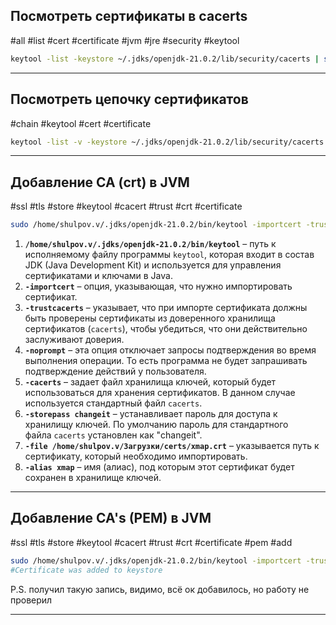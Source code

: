 ## Посмотреть сертификаты в cacerts
#all #list #cert #certificate #jvm #jre #security #keytool 
```bash
keytool -list -keystore ~/.jdks/openjdk-21.0.2/lib/security/cacerts | sort
```

---

## Посмотреть цепочку сертификатов
#chain #keytool #cert #certificate 
```bash
keytool -list -v -keystore ~/.jdks/openjdk-21.0.2/lib/security/cacerts -alias mts-alias
```

---

## Добавление CA (crt) в JVM
#ssl #tls #store #keytool #cacert #trust #crt #certificate 
```bash
sudo /home/shulpov.v/.jdks/openjdk-21.0.2/bin/keytool -importcert -trustcacerts -noprompt -cacerts -storepass changeit -file /home/shulpov.v/Загрузки/certs/xmap.crt -alias xmap
```

1. **`/home/shulpov.v/.jdks/openjdk-21.0.2/bin/keytool`** – путь к исполняемому файлу программы `keytool`, которая входит в состав JDK (Java Development Kit) и используется для управления сертификатами и ключами в Java.
2. **`-importcert`** – опция, указывающая, что нужно импортировать сертификат.
3. **`-trustcacerts`** – указывает, что при импорте сертификата должны быть проверены сертификаты из доверенного хранилища сертификатов (`cacerts`), чтобы убедиться, что они действительно заслуживают доверия.
4. **`-noprompt`** – эта опция отключает запросы подтверждения во время выполнения операции. То есть программа не будет запрашивать подтверждение действий у пользователя.
5. **`-cacerts`** – задает файл хранилища ключей, который будет использоваться для хранения сертификатов. В данном случае используется стандартный файл `cacerts`.
6. **`-storepass changeit`** – устанавливает пароль для доступа к хранилищу ключей. По умолчанию пароль для стандартного файла `cacerts` установлен как "changeit".
7. **`-file /home/shulpov.v/Загрузки/certs/xmap.crt`** – указывается путь к сертификату, который необходимо импортировать.
8. **`-alias xmap`** – имя (алиас), под которым этот сертификат будет сохранен в хранилище ключей.

---

## Добавление CA's (PEM) в JVM
#ssl #tls #store #keytool #cacert #trust #crt #certificate #pem #add
```bash
sudo /home/shulpov.v/.jdks/openjdk-21.0.2/bin/keytool -importcert -trustcacerts -noprompt -cacerts -storepass changeit -file ~/mts.pem
#Certificate was added to keystore
```

P.S. получил такую запись, видимо, всё ок добавилось, но работу не проверил

---

